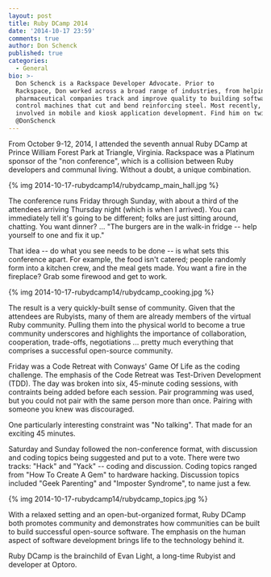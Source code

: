 ```yaml
---
layout: post
title: Ruby DCamp 2014
date: '2014-10-17 23:59'
comments: true
author: Don Schenck
published: true
categories:
  - General
bio: >-
  Don Schenck is a Rackspace Developer Advocate. Prior to
  Rackspace, Don worked across a broad range of industries, from helping
  pharmaceutical companies track and improve quality to building software to
  control machines that cut and bend reinforcing steel. Most recently, Don was
  involved in mobile and kiosk application development. Find him on twitter
  @DonSchenck
---
```


From October 9-12, 2014, I attended the seventh annual Ruby DCamp at Prince
William Forest Park at Triangle, Virginia. Rackspace was a Platinum sponsor of
the "non conference", which is a collision between Ruby developers and communal
living. Without a doubt, a unique combination.

<!-- more -->

{% img 2014-10-17-rubydcamp14/rubydcamp_main_hall.jpg %}

The conference runs Friday through Sunday, with about a third of the attendees
arriving Thursday night (which is when I arrived). You can immediately tell it's
going to be different; folks are just sitting around, chatting. You want dinner?
... "The burgers are in the walk-in fridge -- help yourself to one and fix it up."

That idea -- do what you see needs to be done -- is what sets this conference
apart. For example, the food isn't catered; people randomly form into a kitchen
crew, and the meal gets made. You want a fire in the fireplace? Grab some
firewood and get to work.

{% img 2014-10-17-rubydcamp14/rubydcamp_cooking.jpg %}

The result is a very quickly-built sense of community. Given that the attendees
are Rubyists, many of them are already members of the virtual Ruby community.
Pulling them into the physical world to become a true community underscores and
highlights the importance of collaboration, cooperation, trade-offs, negotiations
... pretty much everything that comprises a successful open-source community.

Friday was a Code Retreat with Conways' Game Of Life as the coding challenge.
The emphasis of the Code Retreat was Test-Driven Development (TDD). The day was
broken into six, 45-minute coding sessions, with contraints being added before
each session. Pair programming was used, but you could not pair with the same
person more than once. Pairing with someone you knew was discouraged.

One particularly interesting constraint was "No talking". That made for an
exciting 45 minutes.

Saturday and Sunday followed the non-conference format, with discussion and
coding topics being suggested and put to a vote. There were two tracks: "Hack"
and "Yack" -- coding and discussion. Coding topics ranged from "How To Create A
Gem" to hardware hacking. Discussion topics included "Geek Parenting" and
"Imposter Syndrome", to name just a few.

{% img 2014-10-17-rubydcamp14/rubydcamp_topics.jpg %}

With a relaxed setting and an open-but-organized format, Ruby DCamp both promotes
community and demonstrates how communities can be built to build successful
open-source software. The emphasis on the human aspect of software development
brings life to the technology behind it.

Ruby DCamp is the brainchild of Evan Light, a long-time Rubyist and developer
at Optoro.
